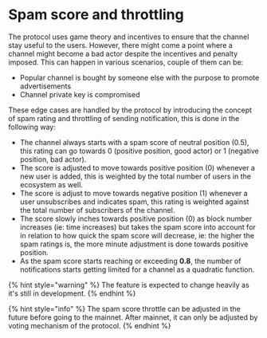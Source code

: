 # Spam score and throttling

The protocol uses game theory and incentives to ensure that the channel stay useful to the users. However, there might come a point where a channel might become a bad actor despite the incentives and penalty imposed. This can happen in various scenarios, couple of them can be:

* Popular channel is bought by someone else with the purpose to promote advertisements
* Channel private key is compromised

These edge cases are handled by the protocol by introducing the concept of spam rating and throttling of sending notification, this is done in the following way:

* The channel always starts with a spam score of neutral position \(0.5\), this rating can go towards 0 \(positive position, good actor\) or 1 \(negative position, bad actor\).
* The score is adjusted to move towards positive position \(0\) whenever a new user is added, this is weighted by the total number of users in the ecosystem as well.
* The score is adjust to move towards negative position \(1\) whenever a user unsubscribes and indicates spam, this rating is weighted against the total number of subscribers of the channel.
* The score slowly inches towards positive position \(0\) as block number increases \(ie: time increases\) but takes the spam score into account for in relation to how quick the spam score will decrease, ie: the higher the spam ratings is, the more minute adjustment is done towards positive position.
* As the spam score starts reaching or exceeding **0.8**, the number of notifications starts getting limited for a channel as a quadratic function.

{% hint style="warning" %}
The feature is expected to change heavily as it's still in development.
{% endhint %}

{% hint style="info" %}
The spam score throttle can be adjusted in the future before going to the mainnet. After mainnet, it can only be adjusted by voting mechanism of the protocol.
{% endhint %}


